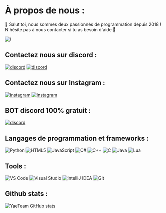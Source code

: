 # À propos de nous :

👋 Salut toi, nous sommes deux passionnés de programmation depuis 2018 ! N'hésite pas à nous contacter si tu as besoin d'aide 🙂

![!](https://i.imgur.com/FsArlWz.png)

## Contactez nous sur discord :
[![discord](https://img.shields.io/badge/discord-roiab-%237289DA)](https://discord.com/users/roiab)
[![discord](https://img.shields.io/badge/discord-m4t.-%237289DA)](https://discord.com/users/m4t.)

## Contactez nous sur Instagram :
[![instagram](https://img.shields.io/badge/instagram-piou-%23E4405F)](https://www.instagram.com/piou) 
[![instagram](https://img.shields.io/badge/instagram-m4t__yu-%23E4405F)](https://www.instagram.com/m4t_yu)

## BOT discord 100% gratuit : 
 [![discord](https://img.shields.io/badge/discord-yaebot-%237289DA)](https://discord.gg/yaebot)

## Langages de programmation et frameworks : 
![Python](https://skillicons.dev/icons?i=python)
![HTML5](https://skillicons.dev/icons?i=html)
![JavaScript](https://skillicons.dev/icons?i=javascript)
![C#](https://skillicons.dev/icons?i=c#)
![C++](https://skillicons.dev/icons?i=cpp)
![C](https://skillicons.dev/icons?i=c)
![Java](https://skillicons.dev/icons?i=java)
![Lua](https://skillicons.dev/icons?i=lua)

## Tools :
![VS Code](https://skillicons.dev/icons?i=vscode)
![Visual Studio](https://skillicons.dev/icons?i=visualstudio)
![IntelliJ IDEA](https://skillicons.dev/icons?i=idea)
![Git](https://skillicons.dev/icons?i=git)

## Github stats :
![YaeTeam GitHub stats](https://github-readme-stats.vercel.app/api?username=yaed3v&show_icons=true&theme=radical)

